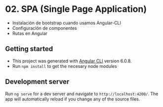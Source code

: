 # 02. SPA (Single Page Application) 
- Instalación de bootstrap cuando usamos Angular-CLI
- Configuración de componentes
- Rutas en Angular

## Getting started

- This project was generated with [Angular CLI](https://github.com/angular/angular-cli) version 6.0.8.
- Run `npm install` to get the necesary node modules

## Development server

Run `ng serve` for a dev server and navigate to `http://localhost:4200/`. The app will automatically reload if you change any of the source files.
